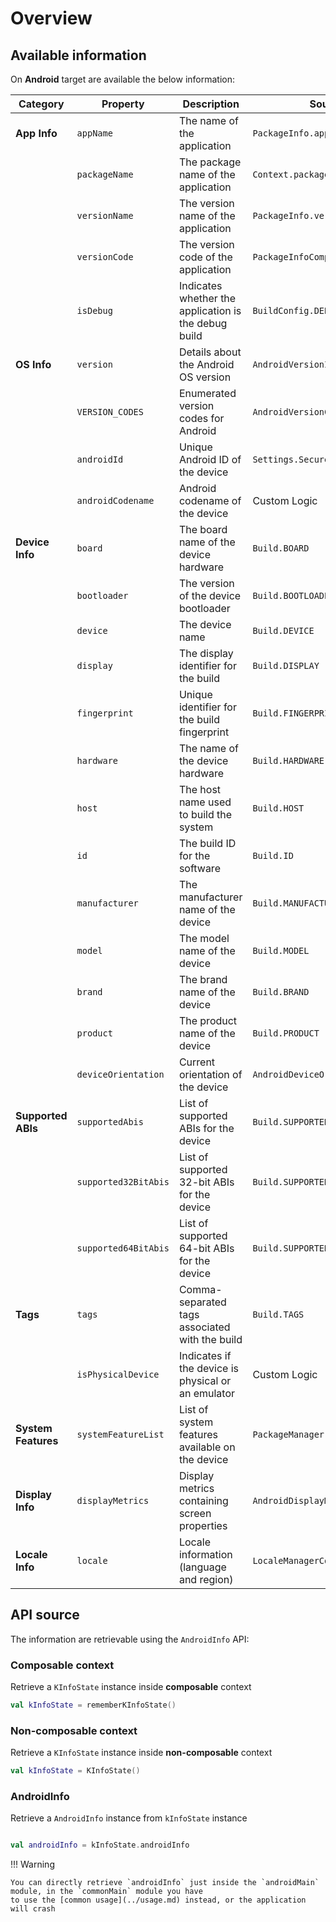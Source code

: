 # Overview

## Available information

On **Android** target are available the below information:

| **Category**        | **Property**         | **Description**                                      | **Source**                      |
|---------------------|----------------------|------------------------------------------------------|---------------------------------|
| **App Info**        | `appName`            | The name of the application                          | `PackageInfo.applicationInfo`   |
|                     | `packageName`        | The package name of the application                  | `Context.packageName`           |
|                     | `versionName`        | The version name of the application                  | `PackageInfo.versionName`       |
|                     | `versionCode`        | The version code of the application                  | `PackageInfoCompat`             |
|                     | `isDebug`            | Indicates whether the application is the debug build | `BuildConfig.DEBUG`             |
| **OS Info**         | `version`            | Details about the Android OS version                 | `AndroidVersionImpl`            |
|                     | `VERSION_CODES`      | Enumerated version codes for Android                 | `AndroidVersionCodeImpl`        |
|                     | `androidId`          | Unique Android ID of the device                      | `Settings.Secure.ANDROID_ID`    |
|                     | `androidCodename`    | Android codename of the device                       | Custom Logic                    |
| **Device Info**     | `board`              | The board name of the device hardware                | `Build.BOARD`                   |
|                     | `bootloader`         | The version of the device bootloader                 | `Build.BOOTLOADER`              |
|                     | `device`             | The device name                                      | `Build.DEVICE`                  |
|                     | `display`            | The display identifier for the build                 | `Build.DISPLAY`                 |
|                     | `fingerprint`        | Unique identifier for the build fingerprint          | `Build.FINGERPRINT`             |
|                     | `hardware`           | The name of the device hardware                      | `Build.HARDWARE`                |
|                     | `host`               | The host name used to build the system               | `Build.HOST`                    |
|                     | `id`                 | The build ID for the software                        | `Build.ID`                      |
|                     | `manufacturer`       | The manufacturer name of the device                  | `Build.MANUFACTURER`            |
|                     | `model`              | The model name of the device                         | `Build.MODEL`                   |
|                     | `brand`              | The brand name of the device                         | `Build.BRAND`                   |
|                     | `product`            | The product name of the device                       | `Build.PRODUCT`                 |
|                     | `deviceOrientation`  | Current orientation of the device                    | `AndroidDeviceOrientation`      |
| **Supported ABIs**  | `supportedAbis`      | List of supported ABIs for the device                | `Build.SUPPORTED_ABIS`          |
|                     | `supported32BitAbis` | List of supported 32-bit ABIs for the device         | `Build.SUPPORTED_32_BIT_ABIS`   |
|                     | `supported64BitAbis` | List of supported 64-bit ABIs for the device         | `Build.SUPPORTED_64_BIT_ABIS`   |
| **Tags**            | `tags`               | Comma-separated tags associated with the build       | `Build.TAGS`                    |
|                     | `isPhysicalDevice`   | Indicates if the device is physical or an emulator   | Custom Logic                    |
| **System Features** | `systemFeatureList`  | List of system features available on the device      | `PackageManager.systemFeatures` |
| **Display Info**    | `displayMetrics`     | Display metrics containing screen properties         | `AndroidDisplayMetricsImpl`     |
| **Locale Info**     | `locale`             | Locale information (language and region)             | `LocaleManagerCompat`           |

## API source

The information are retrievable using the `AndroidInfo` API:

### Composable context

Retrieve a `KInfoState` instance inside **composable** context

```kotlin
val kInfoState = rememberKInfoState()
```

### Non-composable context

Retrieve a `KInfoState` instance inside **non-composable** context

```kotlin
val kInfoState = KInfoState()
```

### AndroidInfo

Retrieve a `AndroidInfo` instance from `kInfoState` instance

```kotlin

val androidInfo = kInfoState.androidInfo 
```

!!! Warning

    You can directly retrieve `androidInfo` just inside the `androidMain` module, in the `commonMain` module you have
    to use the [common usage](../usage.md) instead, or the application will crash